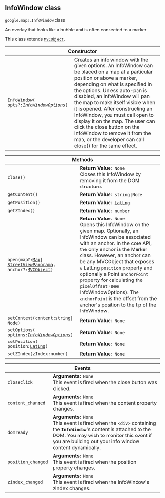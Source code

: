 <h2 id="InfoWindow"> InfoWindow class </h2><p>
<code><span itemprop="path">google.maps</span>.<span itemprop="name">InfoWindow</span></code>
class
</p><p>An overlay that looks like a bubble and is often connected to a marker.</p><p>This class extends
<code><a href="https://github.com/amenadiel/google-maps-documentation/blob/master/docs/MVCObject.md">MVCObject</a></code>.
</p><div class="devsite-table-wrapper"><table class="constructors responsive" summary="class InfoWindow - Constructor">
<thead>
<tr><th colspan="2">Constructor</th>
</tr></thead>
<tbody>
<tr>
<td><code><span>InfoWindow(<wbr>opts?:</span><a href="https://github.com/amenadiel/google-maps-documentation/blob/master/docs/InfoWindowOptions.md"><em><span>InfoWindowOptions</span></em></a><span>)</span></code></td>
<td>Creates an info window with the given options. An InfoWindow can be placed on a map at a particular position or above a marker, depending on what is specified in the options. Unless auto-pan is disabled, an InfoWindow will pan the map to make itself visible when it is opened. After constructing an InfoWindow, you must call open to display it on the map. The user can click the close button on the InfoWindow to remove it from the map, or the developer can call close() for the same effect.</td>
</tr>
</tbody>
</table></div><div class="devsite-table-wrapper"><table class="methods responsive" summary="class InfoWindow - Methods">
<thead>
<tr><th colspan="2">Methods</th>
</tr></thead>
<tbody>
<tr>
<td><code><span>close()</span></code></td>
<td><div><strong>Return Value:</strong>&nbsp; <code>None</code></div>
<div class="desc">Closes this InfoWindow by removing it from the DOM structure.</div></td>
</tr>
<tr>
<td><code><span>getContent()</span></code></td>
<td><div><strong>Return Value:</strong>&nbsp; <code>string|Node</code></div>
<div class="desc"></div></td>
</tr>
<tr>
<td><code><span>getPosition()</span></code></td>
<td><div><strong>Return Value:</strong>&nbsp; <code><a href="https://github.com/amenadiel/google-maps-documentation/blob/master/docs/LatLng.md">LatLng</a></code></div>
<div class="desc"></div></td>
</tr>
<tr>
<td><code><span>getZIndex()</span></code></td>
<td><div><strong>Return Value:</strong>&nbsp; <code>number</code></div>
<div class="desc"></div></td>
</tr>
<tr>
<td><code><span>open(<wbr>map?:</span><a href="https://github.com/amenadiel/google-maps-documentation/blob/master/docs/Map.md"><span>Map</span></a><span>|<wbr></span><a href="https://github.com/amenadiel/google-maps-documentation/blob/master/docs/StreetViewPanorama.md"><span>StreetViewPanorama</span></a><span>,<wbr> anchor?:</span><a href="https://github.com/amenadiel/google-maps-documentation/blob/master/docs/MVCObject.md"><span>MVCObject</span></a><span>)</span></code></td>
<td><div><strong>Return Value:</strong>&nbsp; <code>None</code></div>
<div class="desc">Opens this InfoWindow on the given map. Optionally, an InfoWindow can be associated with an anchor. In the core API, the only anchor is the Marker class. However, an anchor can be any MVCObject that exposes a LatLng <code>position</code> property and optionally a Point <code>anchorPoint</code> property for calculating the <code>pixelOffset</code> (see InfoWindowOptions). The <code>anchorPoint</code> is the offset from the anchor's position to the tip of the InfoWindow.</div></td>
</tr>
<tr>
<td><code><span>setContent(<wbr>content:string|<wbr>Node)</span></code></td>
<td><div><strong>Return Value:</strong>&nbsp; <code>None</code></div>
<div class="desc"></div></td>
</tr>
<tr>
<td><code><span>setOptions(<wbr>options:</span><a href="https://github.com/amenadiel/google-maps-documentation/blob/master/docs/InfoWindowOptions.md"><em><span>InfoWindowOptions</span></em></a><span>)</span></code></td>
<td><div><strong>Return Value:</strong>&nbsp; <code>None</code></div>
<div class="desc"></div></td>
</tr>
<tr>
<td><code><span>setPosition(<wbr>position:</span><a href="https://github.com/amenadiel/google-maps-documentation/blob/master/docs/LatLng.md"><span>LatLng</span></a><span>)</span></code></td>
<td><div><strong>Return Value:</strong>&nbsp; <code>None</code></div>
<div class="desc"></div></td>
</tr>
<tr>
<td><code><span>setZIndex(<wbr>zIndex:number)</span></code></td>
<td><div><strong>Return Value:</strong>&nbsp; <code>None</code></div>
<div class="desc"></div></td>
</tr>
</tbody>
</table></div><div class="devsite-table-wrapper"><table class="details responsive" summary="class InfoWindow - Events">
<thead>
<tr><th colspan="2">Events</th>
</tr></thead>
<tbody>
<tr>
<td><code><span>closeclick</span></code></td>
<td><div><strong>Arguments:</strong>&nbsp; <code>None</code></div>
<div class="desc">This event is fired when the close button was clicked.</div></td>
</tr>
<tr>
<td><code><span>content_changed</span></code></td>
<td><div><strong>Arguments:</strong>&nbsp; <code>None</code></div>
<div class="desc">This event is fired when the content property changes.</div></td>
</tr>
<tr>
<td><code><span>domready</span></code></td>
<td><div><strong>Arguments:</strong>&nbsp; <code>None</code></div>
<div class="desc">This event is fired when the <code>&lt;div&gt;</code> containing the <b><code>InfoWindow</code></b>'s content is attached to the DOM. You may wish to monitor this event if you are building out your info window content dynamically.</div></td>
</tr>
<tr>
<td><code><span>position_changed</span></code></td>
<td><div><strong>Arguments:</strong>&nbsp; <code>None</code></div>
<div class="desc">This event is fired when the position property changes.</div></td>
</tr>
<tr>
<td><code><span>zindex_changed</span></code></td>
<td><div><strong>Arguments:</strong>&nbsp; <code>None</code></div>
<div class="desc">This event is fired when the InfoWindow's zIndex changes.</div></td>
</tr>
</tbody>
</table></div>